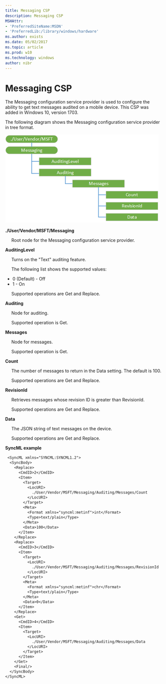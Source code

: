 ```yaml
---
title: Messaging CSP
description: Messaging CSP
MSHAttr:
- 'PreferredSiteName:MSDN'
- 'PreferredLib:/library/windows/hardware'
ms.author: exists
ms.date: 05/02/2017
ms.topic: article
ms.prod: w10
ms.technology: windows
author: nibr
---
```



# Messaging CSP

The Messaging configuration service provider is used to configure the ability to get text messages audited on a mobile device. This CSP was added in Windows 10, version 1703.

The following diagram shows the Messaging configuration service provider in tree format.

![messaging csp](images/provisioning-csp-messaging.png)

<a href="" id="--user-msft-applocker"></a>**./User/Vendor/MSFT/Messaging**  

<p style="margin-left: 20px">Root node for the Messaging configuration service provider.</p>

<a href="" id="auditinglevel"></a>**AuditingLevel**  
<p style="margin-left: 20px">Turns on the "Text" auditing feature.</p>
<p style="margin-left: 20px">The following list shows the supported values:</p>
<ul>
<li>0 (Default) - Off</li>
<li>1 - On</li>
</ul>
<p style="margin-left: 20px">Supported operations are Get and Replace.</p>

<a href="" id="auditing"></a>**Auditing**  
<p style="margin-left: 20px">Node for auditing.</p>
<p style="margin-left: 20px">Supported operation is Get.</p>

<a href="" id="messages"></a>**Messages**  
<p style="margin-left: 20px">Node for messages.</p>
<p style="margin-left: 20px">Supported operation is Get.</p>

<a href="" id="count"></a>**Count**  
<p style="margin-left: 20px">The number of messages to return in the Data setting. The default is 100.</p>
<p style="margin-left: 20px">Supported operations are Get and Replace.</p>

<a href="" id="revisionid"></a>**RevisionId**  
<p style="margin-left: 20px">Retrieves messages whose revision ID is greater than RevisionId.</p>
<p style="margin-left: 20px">Supported operations are Get and Replace.</p>

<a href="" id="data"></a>**Data**  
<p style="margin-left: 20px">The JSON string of text messages on the device.</p>
<p style="margin-left: 20px">Supported operations are Get and Replace.</p>


**SyncML example**

``` syntax
 <SyncML xmlns="SYNCML:SYNCML1.2">
  <SyncBody>
    <Replace>
      <CmdID>2</CmdID>
      <Item>
        <Target>
          <LocURI>
            ./User/Vendor/MSFT/Messaging/Auditing/Messages/Count
          </LocURI>
        </Target>
        <Meta>
          <Format xmlns="syncml:metinf">int</Format>
          <Type>text/plain</Type>
        </Meta>
        <Data>100</Data>
      </Item>
    </Replace>
    <Replace>
      <CmdID>3</CmdID>
      <Item>
        <Target>
          <LocURI>
            ./User/Vendor/MSFT/Messaging/Auditing/Messages/RevisionId
          </LocURI>
        </Target>
        <Meta>
          <Format xmlns="syncml:metinf">chr</Format>
          <Type>text/plain</Type>
        </Meta>
        <Data>0</Data>
      </Item>
    </Replace>
    <Get>
      <CmdID>4</CmdID>
      <Item>
        <Target>
          <LocURI>
            ./User/Vendor/MSFT/Messaging/Auditing/Messages/Data
          </LocURI>
        </Target>
      </Item>
    </Get>
    <Final/>
  </SyncBody>
</SyncML>
```
